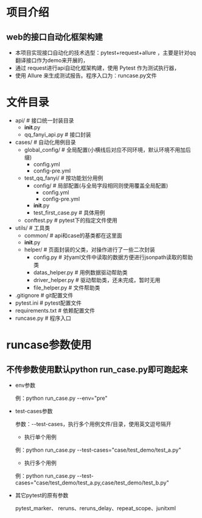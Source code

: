 # 项目介绍
## web的接口自动化框架构建
- 本项目实现接口自动化的技术选型：pytest+request+allure ，主要是针对qq翻译接口作为demo来开展的，
- 通过 request进行api自动化框架构建，使用 Pytest 作为测试执行器，
- 使用 Allure 来生成测试报告。程序入口为：runcase.py文件

# 文件目录

- api/                          # 接口统一封装目录
    - __init__.py
    - qq_fanyi_api.py           # 接口封装
- cases/                         # 自动化用例目录
    - global_config/            # 全局配置(小横线后对应不同环境，默认环境不用加后缀)
        - config.yml
        - config-pre.yml
    - test_qq_fanyi/            # 按功能划分用例
        - config/               # 局部配置(与全局字段相同则使用覆盖全局配置)
            - config.yml
            - config-pre.yml
        - __init__.py
        - test_first_case.py    # 具体用例
    - conftest.py               # pytest下的指定文件使用
- utils/                        # 工具类
    - common/                   # api和case的基类都在这里面
    - __init__.py
    - helper/                   # 页面封装的父类，对操作进行了一些二次封装
      - config.py                 # 对yaml文件中读取的数据方便进行jsonpath读取的帮助类
      - datas_helper.py           # 用例数据驱动帮助类
      - driver_helper.py          # 驱动帮助类，还未完成，暂时无用
      - file_helper.py            # 文件帮助类
- .gitignore                    # git配置文件
- pytest.ini                    # pytest配置文件
- requirements.txt              # 依赖配置文件
- runcase.py                    # 程序入口

# runcase参数使用
## 不传参数使用默认python run_case.py即可跑起来
- env参数

    例：python run_case.py --env="pre"
- test-cases参数

    参数：--test-cases，执行多个用例文件/目录，使用英文逗号隔开
  - 执行单个用例
  
  例：python run_case.py --test-cases="case/test_demo/test_a.py"
  - 执行多个用例
  
  例：python run_case.py --test-cases="case/test_demo/test_a.py,case/test_demo/test_b.py"
- 其它pytest的原有参数

    pytest_marker、 reruns、reruns_delay、repeat_scope、junitxml

